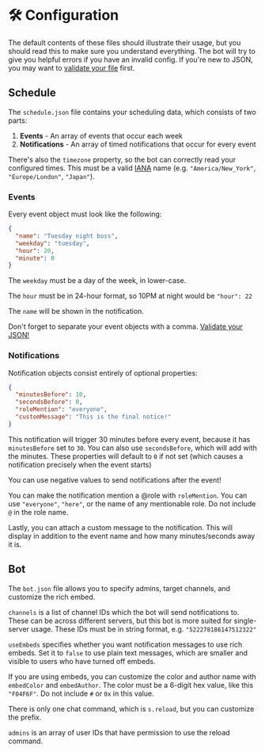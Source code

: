 # 🛠️ Configuration

The default contents of these files should illustrate their usage, but you should read this to make sure you understand everything. The bot will try to give you helpful errors if you have an invalid config. If you're new to JSON, you may want to [validate your file](https://jsonlint.com/) first.

## Schedule

The `schedule.json` file contains your scheduling data, which consists of two parts:

1. **Events** - An array of events that occur each week
2. **Notifications** - An array of timed notifications that occur for every event

There's also the `timezone` property, so the bot can correctly read your configured times. This must be a valid [IANA](https://en.wikipedia.org/wiki/List_of_tz_database_time_zones) name (e.g. `"America/New_York"`, `"Europe/London"`, `"Japan"`).

### Events

Every event object must look like the following:

```json
{
  "name": "Tuesday night boss",
  "weekday": "tuesday",
  "hour": 20,
  "minute": 0
}
```

The `weekday` must be a day of the week, in lower-case.

The `hour` must be in 24-hour format, so 10PM at night would be `"hour": 22`

The `name` will be shown in the notification.

Don't forget to separate your event objects with a comma. [Validate your JSON!](https://jsonlint.com/)

### Notifications

Notification objects consist entirely of optional properties:

```json
{
  "minutesBefore": 10,
  "secondsBefore": 0,
  "roleMention": "everyone",
  "customMessage": "This is the final notice!"
}
```

This notification will trigger 30 minutes before every event, because it has `minutesBefore` set to `30`. You can also use `secondsBefore`, which will add with the minutes. These properties will default to `0` if not set (which causes a notification precisely when the event starts)

You can use negative values to send notifications after the event!

You can make the notification mention a @role with `roleMention`. You can use `"everyone"`, `"here"`, or the name of any mentionable role. Do not include `@` in the role name.

Lastly, you can attach a custom message to the notification. This will display in addition to the event name and how many minutes/seconds away it is.

## Bot

The `bot.json` file allows you to specify admins, target channels, and customize the rich embed.

`channels` is a list of channel IDs which the bot will send notifications to. These can be across different servers, but this bot is more suited for single-server usage. These IDs must be in string format, e.g. `"522278186147512322"`

`useEmbeds` specifies whether you want notification messages to use rich embeds. Set it to `false` to use plain text messages, which are smaller and visible to users who have turned off embeds.

If you are using embeds, you can customize the color and author name with `embedColor` and `embedAuthor`. The color must be a 6-digit hex value, like this `"F04F6F"`. Do not include `#` or `0x` in this value.

There is only one chat command, which is `s.reload`, but you can customize the prefix.

`admins` is an array of user IDs that have permission to use the reload command.
